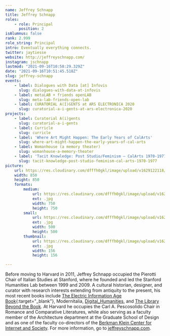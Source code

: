 ```yaml
---
name: Jeffrey Schnapp
title: Jeffrey Schnapp
roles:
    - role: Principal
      position: 2
isAlumnus: false
rank: 2.999
role_string: Principal
intro: Eventually everything connects.
twitter: jaytiesse
website: http://jeffreyschnapp.com/
instagram: jschnapp
lastmod: "2021-09-16T10:58:29.329Z"
date: "2021-09-16T10:51:45.518Z"
slug: jeffrey-schnapp
events:
    - label: Dialogues with Data [at] Infovis
      slug: dialogues-with-data-at-infovis
    - label: metaLAB + friends openLAB
      slug: meta-lab-friends-open-lab
    - label: CURATORIAL A(I)GENTS at ARS ELECTRONICA 2020
      slug: curatorial-a-i-gents-at-ars-electronica-2020
projects:
    - label: Curatorial A(i)gents
      slug: curatorial-a-i-gents
    - label: Curricle
      slug: curricle
    - label: 'Where Art Might Happen: The Early Years of CalArts'
      slug: where-art-might-happen-the-early-years-of-cal-arts
    - label: Womanhouse (a memory theater)
      slug: womanhouse-a-memory-theater
    - label: 'Tacit Knowledge: Post Studio/Feminism – CalArts 1970-1977'
      slug: tacit-knowledge-post-studio-feminism-cal-arts-1970-1977
picture:
    url: https://res.cloudinary.com/dfffh0gkl/image/upload/v1629122118/jeffrey_c976257763.jpg
    width: 850
    height: 850
    formats:
        medium:
            url: https://res.cloudinary.com/dfffh0gkl/image/upload/v1629122120/medium_jeffrey_c976257763.jpg
            ext: .jpg
            width: 750
            height: 750
        small:
            url: https://res.cloudinary.com/dfffh0gkl/image/upload/v1629122120/small_jeffrey_c976257763.jpg
            ext: .jpg
            width: 500
            height: 500
        thumbnail:
            url: https://res.cloudinary.com/dfffh0gkl/image/upload/v1629122119/thumbnail_jeffrey_c976257763.jpg
            ext: .jpg
            width: 156
            height: 156

---
```

Before moving to Harvard in 2011, Jeffrey Schnapp occupied the Pierotti Chair of Italian Studies at Stanford, where he founded and led the Stanford Humanities Lab between 1999 and 2009. A cultural historian, designer, and curator with research interests extending from antiquity to the present, his most recent books include [The Electric Information Age Book](http://www.projectprojects.com/projects/the_electric_information_age_book){:target="_blank"}, Modernitalia, <a href='https://mitpress.mit.edu/books/digitalhumanities' target='blank'>Digital_Humanities</a>, and <a href='http://www.hup.harvard.edu/catalog.php?isbn=9780674725034' target='blank'>The Library Beyond the Book</a>. At Harvard he occupies the Carl A. Pescosolido Chair in Romance and Comparative Literatures, while also serving as a faculty member of the Architecture department at the Graduate School of Design and as one of the faculty co-directors of the <a href='https://cyber.harvard.edu/' target='blank'>Berkman Klein Center for Internet and Society</a>. For more information, go to <a href='http://jeffreyschnapp.com' target='blank'>jeffreyschnapp.com</a>.